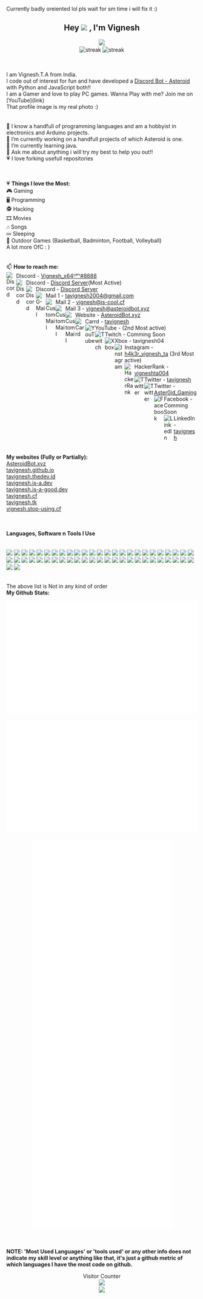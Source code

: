 Currently badly oreiented lol pls wait for sm time i will fix it :)

<h2 align="center">Hey <img src="https://media.giphy.com/media/hvRJCLFzcasrR4ia7z/giphy.gif" width="25px"> , I'm Vignesh</a></h2>
<p align="center">
  <img src="https://camo.githubusercontent.com/baf27de46c948d7acb1efab98422029936f096363e6e1e7068bd63119285748a/68747470733a2f2f726561646d652d747970696e672d7376672e6865726f6b756170702e636f6d3f636f6c6f723d303446324637266c696e65733d446576656c6f7065722b446576656c6f70696e672b446576656c6f706d656e743b47616d65722b47616d696e672b47616d653b456e6a6f7965722b456e6a6f79696e672b456e6a6f796d656e74"><br>
  <img src="https://github-readme-streak-stats.herokuapp.com?user=tavignesh&theme=react&ring=2BDD18&fire=DD2727&currStreakLabel=DD4D5E&sideLabels=DD636E" alt="streak" />
  <img src="https://github-profile-trophy.vercel.app/?username=ryo-ma&theme=onedark" alt="streak" />
</p>
<br><br>
I am Vignesh.T.A from India.<br>
I code out of interest for fun and have developed a <a href="https://discord.gg/pDzrEyGpxE">Discord Bot - Asteroid</a> with Python and JavaScript both!!<br>
I am a Gamer and love to play PC games. Wanna Play with me? Join me on [YouTube](link)<br>
That profile image is my real photo :) <br>
<br><br>
🔭 I know a handfull of programming languages and am a hobbyist in electronics and Arduino projects.<br>
🔭 I’m currently working on a handfull projects of which Asteroid is one.<br>
🌱 I’m currently learning java.<br>
💬 Ask me about anything i will try my best to help you out!!<br>
💗 I love forking usefull repositories<br>
<br><br>

💗 <b>Things I love the Most:</b><br>
🎮 Gaming<br>
🖥️ Programming<br>
🕵️ Hacking<br>
🎞️ Movies<br>
🎶 Songs<br>
💤 Sleeping<br>
🏀 Outdoor Games (Basketball, Badminton, Football, Volleyball)<br>
A lot more OfC : ) <br>
<br><br>
📫 <b>How to reach me:</b><br>
<img align="left" alt="Discord" width="26px" src="https://discord.com/assets/f8389ca1a741a115313bede9ac02e2c0.svg"></img> Discord - <a href="https://discord.com/users/641305773095387156">Vignesh_x64ᴰᵉᵛ#8888</a><br>
<img align="left" alt="Discord" width="26px" src="https://discord.com/assets/f8389ca1a741a115313bede9ac02e2c0.svg"/> Discord - <a href="https://discord.gg/pDzrEyGpxE">Discord Server</a>(Most Active)<br>
<img align="left" alt="Discord" width="26px" src="https://discord.com/assets/f8389ca1a741a115313bede9ac02e2c0.svg"/> Discord - <a href="https://discord.gg/GWzQ5zqQeS">Discord Server</a><br>
<img align="left" alt="G-Mail" width="26px" src="https://cdn.discordapp.com/attachments/829651215235153954/877419668191711273/512px-Gmail_icon_28202029.png"/> Mail 1 - <a href="mailto:tavignesh@gmail.com">tavignesh2004@gmail.com</a><br>
<img align="left" alt="Custom Mail" width="26px" src="https://cdn.discordapp.com/attachments/829651215235153954/877420270128889856/free-mail-icon-1008-thumb.png"/> Mail 2 - <a href="mailto:vignesh@is-cool.cf">vignesh@is-cool.cf</a><br>
<img align="left" alt="Custom Mail" width="26px" src="https://cdn.discordapp.com/attachments/829651215235153954/877420270128889856/free-mail-icon-1008-thumb.png"/> Mail 3 - <a href="mailto:vignesh@asteroidbot.xyz">vignesh@asteroidbot.xyz</a><br>
<img align="left" alt="Custom Mail" width="26px" src="https://cdn.discordapp.com/attachments/829651215235153954/877420986578899054/web-site-png-1-Transparent-Images.png"/> Website - <a href="https://asteroidbot.xyz">AsteroidBot.xyz</a><br>
<img align="left" alt="Carrd" width="26px" src="https://cdn.discordapp.com/attachments/829651215235153954/877421719848103936/image-removebg-preview.png"/> Carrd - <a href="https://tavignesh.carrd.co">tavignesh</a><br>
<img align="left" alt="YouTube" width="26px" src="https://cdn.discordapp.com/attachments/829651215235153954/877422254684790804/youtube_logo_icon_147199.png"/> YouTube -  (2nd Most active)<br>
<img align="left" alt="Twitch" width="26px" src="https://cdn.discordapp.com/attachments/829651215235153954/877422543135445052/twitch-logo-transparent-png-20.png"/> Twitch - Comming Soon<br>
<img align="left" alt="Xbox" width="26px" src="https://cdn.discordapp.com/attachments/829651215235153954/879255901725392906/1200px-Xbox_one_logo.png"/> Xbox - tavignesh04<br>
<img align="left" alt="Instagram" width="26px" src="https://cdn.discordapp.com/attachments/829651215235153954/877422830399160330/580b57fcd9996e24bc43c521.png"/> Instagram - <a href="https://instagram.com/h4k3r_vignesh_ta">h4k3r_vignesh_ta</a> (3rd Most active)<br>
<img align="left" alt="HackerRank" width="26px" src="https://cdn.discordapp.com/attachments/829651215235153954/877423127502651412/HackerRank_Icon-1000px.png"/> HackerRank - <a href="https://hackerrank.com/vigneshta004">vigneshta004</a><br>
<img align="left" alt="Twitter" width="26px" src="https://cdn.discordapp.com/attachments/829651215235153954/877423485683646534/twitter-logo-vector-png-clipart-1.png"/> Twitter - <a href="https://twitter.com/tavignesh">tavignesh</a><br>
<img align="left" alt="Twitter" width="26px" src="https://cdn.discordapp.com/attachments/829651215235153954/877423485683646534/twitter-logo-vector-png-clipart-1.png"/> Twitter - <a href="https://twitter.com/Aster0id_Gaming">Aster0id_Gaming</a><br>
<img align="left" alt="Facebook" width="26px" src="https://cdn.discordapp.com/attachments/829651215235153954/877423799014936576/1024px-Facebook_Logo_28201929.png"/> Facebook - Comming Soon<br>
<img align="left" alt="LinkedIn" width="26px" src="https://cdn.discordapp.com/attachments/829651215235153954/877424671245631528/Linkedin-logo-icon-png.png"/> LinkedIn - <a href="https://www.linkedin.com/in/tavignesh/">tavignesh</a><br>
<br><br>
<b>My websites (Fully or Partially):</b><br>
<a href="https://asteroidbot.xyz">AsteroidBot.xyz</a><br>
<a href="https://tavignesh.github.io">tavignesh.github.io</a><br>
<a href="https://tavignesh.thedev.id">tavignesh.thedev.id</a><br>
<a href="https://tavignesh.is-a.dev">tavignesh.is-a.dev</a><br>
<a href="https://tavignesh.is-a-good.dev">tavignesh.is-a-good.dev</a><br>
<a href="https://tavignesh.ml">tavignesh.cf</a><br>
<a href="https://tavignesh.tk">tavignesh.tk</a><br>
<a href="https://vignesh.stop-using.cf">vignesh.stop-using.cf</a><br>

<br><br>
<b>Languages, Software n Tools I Use</b><br>
<br><br>
<code><img height="35rem" src="https://cdn.discordapp.com/attachments/829651215235153954/856772702421647380/pycharm.png" /></code>
<code><img height="35rem" src="https://cdn.discordapp.com/attachments/829651215235153954/855371362066759690/intelj.png" /></code>
<code><img height="35rem" src="https://cdn.discordapp.com/attachments/829651215235153954/855371447036018728/webstorm.png" /></code>
<code><img height="35rem" src="https://cdn.discordapp.com/attachments/829651215235153954/855371439023456306/u4e.png" /></code>
<code><img height="35rem" src="https://cdn.discordapp.com/attachments/829651215235153954/855371438155104266/unity.png" /></code>
<code><img height="35rem" src="https://cdn.discordapp.com/attachments/829651215235153954/855371438423670824/vsc.png" /></code>
<code><img height="35rem" src="https://cdn.discordapp.com/attachments/829651215235153954/877428015527763978/1280px-Kali_Linux_2.png" /></code>
<code><img height="35rem" src="https://cdn.discordapp.com/attachments/829651215235153954/855371432041381898/tightvnc.png" /></code>
<code><img height="35rem" src="https://cdn.discordapp.com/attachments/829651215235153954/855371427267346452/terinal.png" /></code>
<code><img height="35rem" src="https://cdn.discordapp.com/attachments/829651215235153954/855371422826627092/strmlabs.png" /></code>
<code><img height="35rem" src="https://cdn.discordapp.com/attachments/829651215235153954/855371419377991710/stckovr.png" /></code>
<code><img height="35rem" src="https://cdn.discordapp.com/attachments/829651215235153954/855371415884529676/python.png" /></code>
<code><img height="35rem" src="https://cdn.discordapp.com/attachments/829651215235153954/855371408909533214/premierpro.png" /></code>
<code><img height="35rem" src="https://cdn.discordapp.com/attachments/829651215235153954/855371407704457226/phpstorm.png" /></code>
<code><img height="35rem" src="https://cdn.discordapp.com/attachments/829651215235153954/855371381922463774/php.png" /></code>
<code><img height="35rem" src="https://cdn.discordapp.com/attachments/829651215235153954/855371375913074698/npp.png" /></code>
<code><img height="35rem" src="https://cdn.discordapp.com/attachments/829651215235153954/855371370748575754/nodejs.png" /></code>
<code><img height="35rem" src="https://cdn.discordapp.com/attachments/829651215235153954/855371370573725696/mspaint.png" /></code>
<code><img height="35rem" src="https://cdn.discordapp.com/attachments/829651215235153954/855371364272570378/js.png" /></code>
<code><img height="35rem" src="https://cdn.discordapp.com/attachments/829651215235153954/855371357580034058/html5.png" /></code>
<code><img height="35rem" src="https://cdn.discordapp.com/attachments/829651215235153954/855371353259376650/github1.png" /></code>
<code><img height="35rem" src="https://cdn.discordapp.com/attachments/829651215235153954/855371347542933564/git.png" /></code>
<code><img height="35rem" src="https://cdn.discordapp.com/attachments/829651215235153954/855371341846937610/filezilla.png" /></code>
<code><img height="35rem" src="https://cdn.discordapp.com/attachments/829651215235153954/855371338477600788/css3.png" /></code>
<code><img height="35rem" src="https://cdn.discordapp.com/attachments/829651215235153954/855371330908454913/cocos.jpg" /></code>
<code><img height="35rem" src="https://cdn.discordapp.com/attachments/829651215235153954/855371328613253140/c4d.png" /></code>
<code><img height="35rem" src="https://cdn.discordapp.com/attachments/829651215235153954/855371321256312842/c.png" /></code>
<code><img height="35rem" src="https://cdn.discordapp.com/attachments/829651215235153954/855371321680592916/c.png" /></code>
<code><img height="35rem" src="https://cdn.discordapp.com/attachments/829651215235153954/855371310674083870/brave.png" /></code>
<code><img height="35rem" src="https://cdn.discordapp.com/attachments/829651215235153954/855371303704068116/anydesk.png" /></code>
<code><img height="35rem" src="https://cdn.discordapp.com/attachments/829651215235153954/855371298208219187/anaconda.png" /></code>
<code><img height="35rem" src="https://cdn.discordapp.com/attachments/829651215235153954/855371295935430666/afterfx.png" /></code>
<code><img height="35rem" src="https://cdn.discordapp.com/attachments/829651215235153954/867631248112091196/ptero.png" /></code>
<code><img height="35rem" src="https://cdn.discordapp.com/attachments/829651215235153954/870563634110160896/3a54c241-a668-4c94-9747-3d3da9da3bf2.png" /></code>
<code><img height="35rem" src="https://cdn.discordapp.com/attachments/829651215235153954/870563705983762482/1200px-Repl.png" /></code>
<code><img height="35rem" src="https://cdn.discordapp.com/attachments/829651215235153954/870558419147456512/873120.png" /></code>
<code><img height="35rem" src="https://cdn.discordapp.com/attachments/829651215235153954/870564296185225216/arduino-logo-1.png" /></code>
<code><img height="35rem" src="https://cdn.discordapp.com/attachments/829651215235153954/871612740421173318/discord-mascot.png" /></code>
<code><img height="35rem" src="https://cdn.discordapp.com/attachments/829651215235153954/871613514102480916/mongodb.png" /></code>
<code><img height="35rem" src="https://cdn.discordapp.com/attachments/829651215235153954/871617492244643930/Xshell_6_logo.png" /></code>
<code><img height="35rem" src="https://cdn.discordapp.com/attachments/829651215235153954/871617604974960710/GgpQzrIl_400x400-removebg-preview.png" /></code>
<code><img height="35rem" src="https://cdn.discordapp.com/attachments/829651215235153954/872150841379938385/J2LlHqT3qJl0bG9Alpgc-1.png" /></code>
<code><img height="35rem" src="https://cdn.discordapp.com/attachments/829651215235153954/872150962184286238/firebase-logo-402F407EE0-seeklogo.png" /></code>
<code><img height="35rem" src="https://cdn.discordapp.com/attachments/829651215235153954/872150877501259786/download.png" /></code>
<code><img height="35rem" src="https://cdn.discordapp.com/attachments/829651215235153954/871622307779600384/ShareX_Logo.png" /></code>
<code><img height="35rem" src="https://cdn.discordapp.com/attachments/829651215235153954/872721831675695165/768px-OBS_Studio_Logo.png" /></code>
<code><img height="35rem" src="https://cdn.discordapp.com/attachments/829651215235153954/873459592124833822/UTorrent_28logo29.png" /></code>
<code><img height="35rem" src="https://cdn.discordapp.com/attachments/829651215235153954/877425276596936744/f0fcf351df4eb6786e9bb6fc4e2dee02.png" /></code>
<code><img height="35rem" src="https://cdn.discordapp.com/attachments/829651215235153954/877425692705439764/rpcs3.png" /></code>
<code><img height="35rem" src="https://cdn.discordapp.com/attachments/829651215235153954/877425946716680192/file-spotify-logo-png-4.png" /></code>
<code><img height="35rem" src="https://cdn.discordapp.com/attachments/829651215235153954/877426308915789834/7126439_preview.png" /></code>
<code><img height="35rem" src="https://cdn.discordapp.com/attachments/829651215235153954/877427404778389534/hwinfo.png" /></code>

<br> The above list is Not in any kind of order <br>
<b>My Github Stats:</b><br>
<p align="center">
  <img src="https://raw.githubusercontent.com/tavignesh/github-stats-1/master/generated/overview.svg" alt="shwetangStats" />  
  <br />
  <br />
  <img src="https://raw.githubusercontent.com/tavignesh/github-stats-1/master/generated/languages.svg" alt="top-langs" />
  <br />
  <br />
  <img src="https://github.com/tavignesh/metrics/blob/master/github-metrics.svg" alt="stats" />
</p>
<br><br>
<b>NOTE: 'Most Used Languages' or 'tools used'  or any other info does not indicate my skill level or anything like that, it's just a github metric of which languages I have the most code on github.</b>
<br>
<p align="center"> 
  Visitor Counter<br>
  <img src="https://profile-counter.glitch.me/tavignesh/count.svg" /><br>
  <a href="https://discord.gg/pDzrEyGpxE"><img src="https://discordapp.com/api/guilds/780625655657791518/widget.png?style=banner4"></a>
</p>
